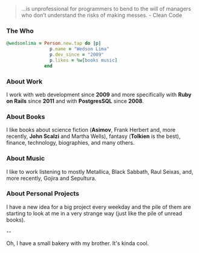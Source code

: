 >...is unprofessional for programmers to bend to the will of managers who don’t
understand the risks of making messes. - Clean Code

### The Who

```ruby
@wedsonlima = Person.new.tap do |p|
                p.name = "Wedson Lima"
                p.dev_since = "2009"
                p.likes = %w[books music]
              end
```

### About Work

I work with web development since **2009** and more specifically with **Ruby on Rails** since **2011** and with **PostgresSQL** since **2008**.

### About Books

I like books about science fiction (**Asimov**, Frank Herbert and, more recently, **John Scalzi** and Martha Wells), fantasy (**Tolkien** is the best), finance, technology, biographies, and many others.

### About Music

I like to work listening to mostly Metallica, Black Sabbath, Raul Seixas, and, more recently, Gojira and Sepultura.

### About Personal Projects

I have a new idea for a big project every weekday and the pile of them are starting to look at me in a very strange way (just like the pile of unread books).

--

Oh, I have a small bakery with my brother. It's kinda cool.
